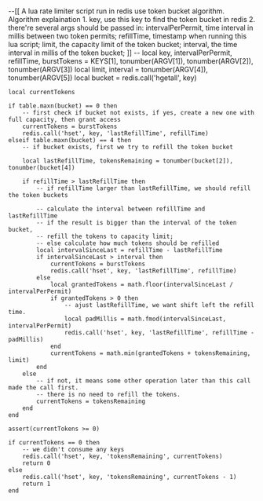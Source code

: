 #
 --[[
      A lua rate limiter script run in redis
      use token bucket algorithm.
      Algorithm explaination
      1. key, use this key to find the token bucket in redis
      2. there're several args should be passed in:
           intervalPerPermit, time interval in millis between two token permits;
           refillTime, timestamp when running this lua script;
           limit, the capacity limit of the token bucket;
           interval, the time interval in millis of the token bucket;
    ]] --
    local key, intervalPerPermit, refillTime, burstTokens = KEYS[1], tonumber(ARGV[1]), tonumber(ARGV[2]), tonumber(ARGV[3])
    local limit, interval = tonumber(ARGV[4]), tonumber(ARGV[5])
    local bucket = redis.call('hgetall', key)
    
    local currentTokens
    
    if table.maxn(bucket) == 0 then
        -- first check if bucket not exists, if yes, create a new one with full capacity, then grant access
        currentTokens = burstTokens
        redis.call('hset', key, 'lastRefillTime', refillTime)
    elseif table.maxn(bucket) == 4 then
        -- if bucket exists, first we try to refill the token bucket
    
        local lastRefillTime, tokensRemaining = tonumber(bucket[2]), tonumber(bucket[4])
    
        if refillTime > lastRefillTime then
            -- if refillTime larger than lastRefillTime, we should refill the token buckets
    
            -- calculate the interval between refillTime and lastRefillTime
            -- if the result is bigger than the interval of the token bucket,
            -- refill the tokens to capacity limit;
            -- else calculate how much tokens should be refilled
            local intervalSinceLast = refillTime - lastRefillTime
            if intervalSinceLast > interval then
                currentTokens = burstTokens
                redis.call('hset', key, 'lastRefillTime', refillTime)
            else
                local grantedTokens = math.floor(intervalSinceLast / intervalPerPermit)
                if grantedTokens > 0 then
                    -- ajust lastRefillTime, we want shift left the refill time.
                    local padMillis = math.fmod(intervalSinceLast, intervalPerPermit)
                    redis.call('hset', key, 'lastRefillTime', refillTime - padMillis)
                end
                currentTokens = math.min(grantedTokens + tokensRemaining, limit)
            end
        else
            -- if not, it means some other operation later than this call made the call first.
            -- there is no need to refill the tokens.
            currentTokens = tokensRemaining
        end
    end
    
    assert(currentTokens >= 0)
    
    if currentTokens == 0 then
        -- we didn't consume any keys
        redis.call('hset', key, 'tokensRemaining', currentTokens)
        return 0
    else
        redis.call('hset', key, 'tokensRemaining', currentTokens - 1)
        return 1
    end

